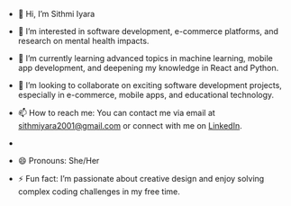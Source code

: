 - 👋 Hi, I’m Sithmi Iyara
  
- 👀 I’m interested in software development, e-commerce platforms, and research on mental health impacts.
  
- 🌱 I’m currently learning advanced topics in machine learning, mobile app development, and deepening my knowledge in React and Python.
  
- 💞️ I’m looking to collaborate on exciting software development projects, especially in e-commerce, mobile apps, and educational technology.
  
- 📫 How to reach me: You can contact me via email at [sithmiyara2001@gmail.com](mailto:sithmiyara2001@gmail.com) or connect with me on [LinkedIn](https://www.linkedin.com/in/sithmi-iyara-0b5837265).
- 
- 😄 Pronouns: She/Her
  
- ⚡ Fun fact: I’m passionate about creative design and enjoy solving complex coding challenges in my free time.


<!---
Iyaraaaaa/Iyaraaaaa is a ✨ special ✨ repository because its `README.md` (this file) appears on your GitHub profile.
You can click the Preview link to take a look at your changes.
--->
